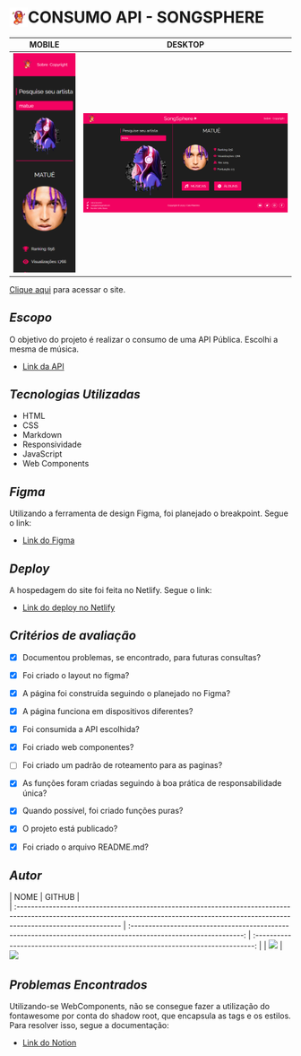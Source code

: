 <div> 
<img  src="./img/songsphere-logo.png" align="left" width="33" align="center"/>
<h1><strong>CONSUMO API - SONGSPHERE</strong></h1>
</div>

|      MOBILE         |          DESKTOP       |
|:-------------------:|:-----------------------:
|![](./prints/SCREENSHOT-MOBILE.PNG)|![](./prints/SCREENSHOT-DESKTOP.PNG)|

[Clique aqui](https://songsphere.netlify.app/) para acessar o site. 

## *Escopo*

O objetivo do projeto é realizar o consumo de uma API Pública. Escolhi a mesma de música. 

- [Link da API](https://api.vagalume.com.br/)

## *Tecnologias Utilizadas*

- HTML
- CSS
- Markdown
- Responsividade
- JavaScript
- Web Components

## *Figma*
Utilizando a ferramenta de design Figma, foi planejado o breakpoint. 
Segue o link: 

- [Link do Figma](https://www.figma.com/file/pPay2kEantOvMZDUahAJ2c/SONGSPHERE?type=design&node-id=0-1&t=6oTegQLaQOgEYXc7-0)

## *Deploy*
A hospedagem do site foi feita no Netlify. Segue o link: 

- [Link do deploy no Netlify](https://songsphere.netlify.app/)

## *Critérios de avaliação*

- [x]  Documentou problemas, se encontrado, para futuras consultas?
- [x]  Foi criado o layout no figma?
- [x]  A página foi construída seguindo o planejado no Figma?
- [x]  A página funciona em dispositivos diferentes?
- [x]  Foi consumida a API escolhida?
- [x]  Foi criado web componentes?
- [ ]  Foi criado um padrão de roteamento para as paginas?
- [x]  As funções foram criadas seguindo à boa prática de responsabilidade única?
- [x]  Quando possível, foi criado funções puras?
- [x]  O projeto está publicado?
- [x]  Foi criado o arquivo README.md?


## *Autor*

| NOME                                                                                                                                                                                      |                                                     GITHUB                                                      |                                       
| :----------------------------------------------------------------------------------------------------------------------------------------------------------------------------------------- | :-------------------------------------------------------------------------------------------------------------: | :------------------------------------------------------------------------------: |
| <a href="https://github.com/HasegawaTaizou"><img src="https://img.shields.io/badge/DESENVOLVEDORA-CAIO%20PALERMO-informational?style=for-the-badge&logo=appveyorlabelColor=222222"></a> |   <a href="https://github.com/HasegawaTaizou"><img src="https://skillicons.dev/icons?i=github&theme="/></a>

## *Problemas Encontrados*
Utilizando-se WebComponents, não se consegue fazer a utilização do fontawesome por conta do shadow root, que encapsula as tags e os estilos. Para resolver isso, segue a documentação:

- [Link do Notion](https://shining-ocelot-f70.notion.site/DOCUMENTA-O-DE-PROBLEMAS-148e7fad12344e69ba5b0df87e741d16)


